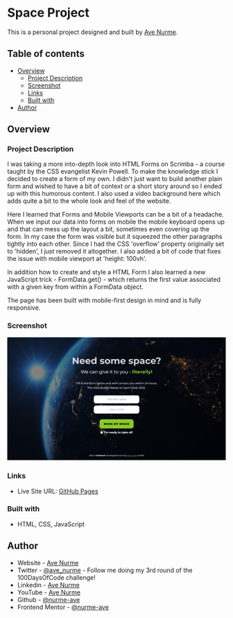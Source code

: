 # Space Project

This is a personal project designed and built by [Ave Nurme](https://www.avenurme.dev).

## Table of contents

- [Overview](#overview)
  - [Project Description](#project-description)
  - [Screenshot](#screenshot)
  - [Links](#links)
  - [Built with](#built-with)
- [Author](#author)

## Overview

### Project Description

I was taking a more into-depth look into HTML Forms on Scrimba - a course taught by the CSS evangelist Kevin Powell. To make the knowledge stick I decided to create a form of my own. I didn't just want to build another plain form and wished to have a bit of context or a short story around so I ended up with this humorous content. I also used a video background here which adds quite a bit to the whole look and feel of the website.

Here I learned that Forms and Mobile Viewports can be a bit of a headache. When we input our data into forms on mobile the mobile keyboard opens up and that can mess up the layout a bit, sometimes even covering up the form. In my case the form was visible but it squeezed the other paragraphs tightly into each other. Since I had the CSS 'overflow' property originally set to 'hidden', I just removed it altogether. I also added a bit of code that fixes the issue with mobile viewport at 'height: 100vh'.

In addition how to create and style a HTML Form I also learned a new JavaScript trick - FormData.get() - which returns the first value associated with a given key from within a FormData object.

The page has been built with mobile-first design in mind and is fully responsive.

### Screenshot

![Screenshot of my solution](/assets/space.png)

### Links

- Live Site URL: [GitHub Pages](https://nurme-ave.github.io/space-project/)

### Built with

- HTML, CSS, JavaScript

## Author

- Website - [Ave Nurme](https://www.avenurme.dev)
- Twitter - [@ave\_nurme](https://twitter.com/ave_nurme) - Follow me doing my 3rd round of the 100DaysOfCode challenge!
- Linkedin - [Ave Nurme](https://www.linkedin.com/in/ave-nurme)
- YouTube - [Ave Nurme](https://www.youtube.com/channel/UC_kKIEE66Wa5bAxjqoI1A8w/videos)
- Github - [@nurme-ave](https://github.com/nurme-ave)
- Frontend Mentor - [@nurme-ave](https://www.frontendmentor.io/profile/nurme-ave)
